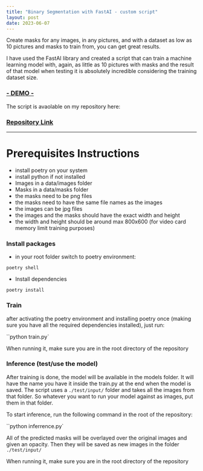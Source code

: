 ```yaml
---
title: "Binary Segmentation with FastAI - custom script"
layout: post
date: 2023-06-07
---
```


Create masks for any images, in any pictures, and with a dataset as low as 10 pictures and masks to train from, you can get great results.

I have used the FastAI library and created a script that can train a machine learning model with, again, as little as 10 pictures with masks and the result of that model when testing it is absolutely incredible considering the training dataset size.

### [ - DEMO - ](https://youtu.be/Qni5JU8c7JQ)

The script is avaolable on my repository here:

### [Repository Link](https://github.com/turcuciprian/binary_segmentation)

---

# Prerequisites Instructions

- install poetry on your system
- install python if not installed
- Images in a data/images folder
- Masks in a data/masks folder
- the masks need to be png files
- the masks need to have the same file names as the images
- the images can be jpg files
- the images and the masks should have the exact width and height
- the width and height should be around max 800x600 (for video card memory limit training purposes)

### Install packages

- in your root folder switch to poetry environment:

`poetry shell`

- Install dependencies

`poetry install`

### Train

after activating the poetry environment and installing poetry once (making sure you have all the required dependencies installed), just run:

``python train.py`

When running it, make sure you are in the root directory of the repository

### Inference (test/use the model)

After training is done, the model will be available in the models folder. It will have the name you have it inside the train.py at the end when the model is saved.
The script uses a `./test/input/` folder and takes all the images from that folder. So whatever you want to run your model against as images, put them in that folder.

To start inference, run the following command in the root of the repository:

``python inferrence.py`

All of the predicted masks will be overlayed over the original images and given an opacity. Then they will be saved as new images in the folder `./test/input/`

When running it, make sure you are in the root directory of the repository
